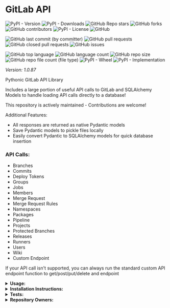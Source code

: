 # GitLab API

![PyPI - Version](https://img.shields.io/pypi/v/gitlab-api)
![PyPI - Downloads](https://img.shields.io/pypi/dd/gitlab-api)
![GitHub Repo stars](https://img.shields.io/github/stars/Knuckles-Team/gitlab-api)
![GitHub forks](https://img.shields.io/github/forks/Knuckles-Team/gitlab-api)
![GitHub contributors](https://img.shields.io/github/contributors/Knuckles-Team/gitlab-api)
![PyPI - License](https://img.shields.io/pypi/l/gitlab-api)
![GitHub](https://img.shields.io/github/license/Knuckles-Team/gitlab-api)

![GitHub last commit (by committer)](https://img.shields.io/github/last-commit/Knuckles-Team/gitlab-api)
![GitHub pull requests](https://img.shields.io/github/issues-pr/Knuckles-Team/gitlab-api)
![GitHub closed pull requests](https://img.shields.io/github/issues-pr-closed/Knuckles-Team/gitlab-api)
![GitHub issues](https://img.shields.io/github/issues/Knuckles-Team/gitlab-api)

![GitHub top language](https://img.shields.io/github/languages/top/Knuckles-Team/gitlab-api)
![GitHub language count](https://img.shields.io/github/languages/count/Knuckles-Team/gitlab-api)
![GitHub repo size](https://img.shields.io/github/repo-size/Knuckles-Team/gitlab-api)
![GitHub repo file count (file type)](https://img.shields.io/github/directory-file-count/Knuckles-Team/gitlab-api)
![PyPI - Wheel](https://img.shields.io/pypi/wheel/gitlab-api)
![PyPI - Implementation](https://img.shields.io/pypi/implementation/gitlab-api)

*Version: 1.0.87*

Pythonic GitLab API Library

Includes a large portion of useful API calls to GitLab and SQLAlchemy Models to handle loading API calls directly to a database!

This repository is actively maintained - Contributions are welcome!

Additional Features:
- All responses are returned as native Pydantic models
- Save Pydantic models to pickle files locally
- Easily convert Pydantic to SQLAlchemy models for quick database insertion


### API Calls:
- Branches
- Commits
- Deploy Tokens
- Groups
- Jobs
- Members
- Merge Request
- Merge Request Rules
- Namespaces
- Packages
- Pipeline
- Projects
- Protected Branches
- Releases
- Runners
- Users
- Wiki
- Custom Endpoint

If your API call isn't supported, you can always run the standard custom API endpoint function to get/post/put/delete and endpoint


<details>
  <summary><b>Usage:</b></summary>

Using the API directly

```python
#!/usr/bin/python

import gitlab_api
from gitlab_api import pydantic_to_sqlalchemy, upsert, save_model, load_model
from gitlab_api.gitlab_db_models import (
    BaseDBModel as Base,
)
import urllib3
import os
from urllib.parse import quote_plus

from sqlalchemy import create_engine
from sqlalchemy.orm import sessionmaker

urllib3.disable_warnings(urllib3.exceptions.InsecureRequestWarning)

gitlab_token = os.environ["GITLAB_TOKEN"]
postgres_username = os.environ["POSTGRES_USERNAME"]
postgres_password = os.environ["POSTGRES_PASSWORD"]
postgres_db_host = os.environ["POSTGRES_DB_HOST"]
postgres_port = os.environ["POSTGRES_PORT"]
postgres_db_name = os.environ["POSTGRES_DB_NAME"]


if __name__ == "__main__":
    print("Creating GitLab Client...")
    client = gitlab_api.Api(
        url="http://gitlab.arpa/api/v4/",
        token=gitlab_token,
        verify=False,
    )
    print("GitLab Client Created\n\n")

    print("\nFetching User Data...")
    user_response = client.get_users(active=True, humans=True)
    print(
        f"Users ({len(user_response.data)}) Fetched - "
        f"Status: {user_response.status_code}\n"
    )

    print("\nFetching Namespace Data...")
    namespace_response = client.get_namespaces()
    print(
        f"Namespaces ({len(namespace_response.data)}) Fetched - "
        f"Status: {namespace_response.status_code}\n"
    )

    print("\nFetching Project Data...")
    project_response = client.get_nested_projects_by_group(group_id=2, per_page=100)
    print(
        f"Projects ({len(project_response.data)}) Fetched - "
        f"Status: {project_response.status_code}\n"
    )

    print("\nFetching Merge Request Data...")
    merge_request_response = client.get_group_merge_requests(
        argument="state=all", group_id=2
    )

    print(
        f"\nMerge Requests ({len(merge_request_response.data)}) Fetched - "
        f"Status: {merge_request_response.status_code}\n"
    )

    # Pipeline Jobs table
    pipeline_job_response = None
    for project in project_response.data:
        job_response = client.get_project_jobs(project_id=project.id)
        if (
                not pipeline_job_response
                and hasattr(job_response, "data")
                and len(job_response.data) > 0
        ):
            pipeline_job_response = job_response
        elif (
                pipeline_job_response
                and hasattr(job_response, "data")
                and len(job_response.data) > 0
        ):
            pipeline_job_response.data.extend(job_response.data)
            print(
                f"Pipeline Jobs ({len(getattr(pipeline_job_response, 'data', []))}) "
                f"Fetched for Project ({project.id}) - "
                f"Status: {pipeline_job_response.status_code}\n"
            )

    print("Saving Pydantic Models...")
    user_file = save_model(model=user_response, file_name="user_model", file_path=".")
    namespace_file = save_model(
        model=namespace_response, file_name="namespace_model", file_path="."
    )
    project_file = save_model(
        model=project_response, file_name="project_model", file_path="."
    )
    merge_request_file = save_model(
        model=merge_request_response, file_name="merge_request_model", file_path="."
    )
    pipeline_job_file = save_model(
        model=pipeline_job_response, file_name="pipeline_job_model", file_path="."
    )
    print("Models Saved")

    print("Loading Pydantic Models...")
    user_response = load_model(file=user_file)
    namespace_response = load_model(file=namespace_file)
    project_response = load_model(file=project_file)
    merge_request_response = load_model(file=merge_request_file)
    pipeline_job_response = load_model(file=pipeline_job_file)
    print("Models Loaded")

    print("Converting Pydantic to SQLAlchemy model...")
    user_db_model = pydantic_to_sqlalchemy(schema=user_response)
    print(f"Database Models: {user_db_model}\n")

    print("Converting Pydantic to SQLAlchemy model...")
    namespace_db_model = pydantic_to_sqlalchemy(schema=namespace_response)
    print(f"Database Models: {namespace_db_model}\n")

    print("Converting Pydantic to SQLAlchemy model...")
    project_db_model = pydantic_to_sqlalchemy(schema=project_response)
    print(f"Database Models: {project_db_model}\n")

    print("Converting Pydantic to SQLAlchemy model...")
    merge_request_db_model = pydantic_to_sqlalchemy(schema=merge_request_response)
    print(f"Database Models: {merge_request_db_model}\n")

    print("Converting Pydantic to SQLAlchemy model...")
    pipeline_db_model = pydantic_to_sqlalchemy(schema=pipeline_job_response)
    print(f"Database Models: {pipeline_db_model}\n")

    print("Creating Engine")
    engine = create_engine(
        f"postgresql://{postgres_username}:{quote_plus(postgres_password)}@"
        f"{postgres_db_host}:{postgres_port}/{postgres_db_name}"
    )
    print("Engine Created\n\n")

    print("Creating Tables...")
    Base.metadata.create_all(engine)
    print("Tables Created\n\n")

    print("Creating Session...")
    Session = sessionmaker(bind=engine)
    session = Session()
    print("Session Created\n\n")

    print(f"Inserting ({len(user_response.data)}) Users Into Database...")
    upsert(session=session, model=user_db_model)
    print("Users Synchronization Complete!\n")

    print(f"Inserting ({len(namespace_response.data)}) Namespaces Into Database...")
    upsert(session=session, model=namespace_db_model)
    print("Namespaces Synchronization Complete!\n")

    print(f"Inserting ({len(project_response.data)}) Projects Into Database...\n")
    upsert(session=session, model=project_db_model)
    print("Projects Synchronization Complete!\n")

    print(
        f"Inserting ({len(merge_request_response.data)}) Merge Requests Into Database..."
    )
    upsert(session=session, model=merge_request_db_model)
    print("Merge Request Synchronization Complete!\n")

    print(
        f"Inserting ({len(pipeline_job_response.data)}) Pipeline Jobs Into Database..."
    )
    upsert(session=session, model=pipeline_db_model)
    print("Pipeline Jobs Synchronization Complete!\n")

    session.close()
    print("Session Closed")

```

</details>

<details>
  <summary><b>Installation Instructions:</b></summary>

Install Python Package

```bash
python -m pip install gitlab-api
```

</details>

<details>
  <summary><b>Tests:</b></summary>

pre-commit check
```bash
pre-commit run --all-files
```

pytest
```bash
python -m pip install -r test-requirements.txt
pytest ./test/test_gitlab_models.py
```

Full pytests

```bash
rm -rf ./dist/* \
&& python setup.py bdist_wheel --universal \
&& python -m pip uninstall gitlab-api -y \
&& python -m pip install  ./dist/*.whl \
&& pytest -vv ./test/test_gitlab_models.py \
&& pytest -vv ./test/test_gitlab_db_models.py \
&& python ./test/test_sqlalchemy.py
```
</details>


<details>
  <summary><b>Repository Owners:</b></summary>


<img width="100%" height="180em" src="https://github-readme-stats.vercel.app/api?username=Knucklessg1&show_icons=true&hide_border=true&&count_private=true&include_all_commits=true" />

![GitHub followers](https://img.shields.io/github/followers/Knucklessg1)
![GitHub User's stars](https://img.shields.io/github/stars/Knucklessg1)
</details>
